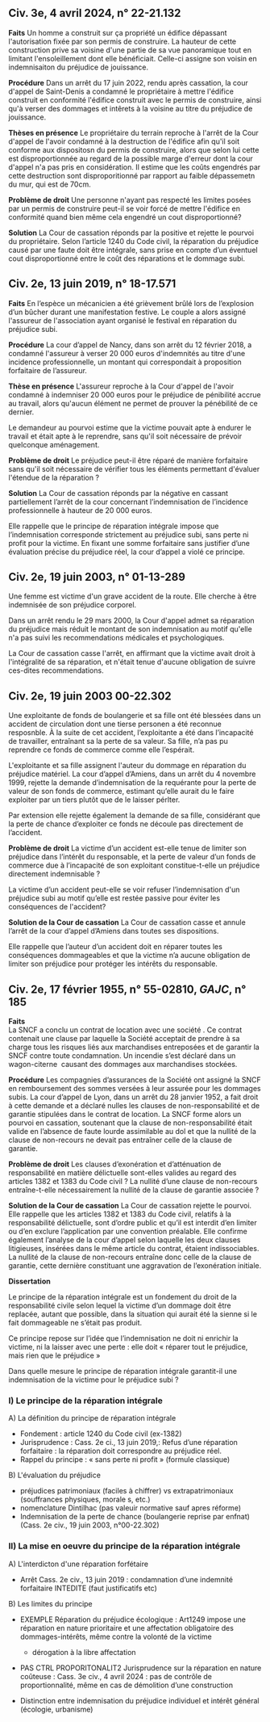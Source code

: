 ## Civ. 3e, 4 avril 2024, n° 22-21.132

**Faits**
Un homme a construit sur ça propriété un édifice dépassant l'autorisation fixée par son permis de construire. La hauteur de cette construction prive sa voisine d'une partie de sa vue panoramique tout en limitant l'ensoleillement dont elle bénéficiait. Celle-ci assigne son voisin en indemnisaiton du préjudice de jouissance.

**Procédure**
Dans un arrêt du 17 juin 2022, rendu après cassation, la cour d'appel de Saint-Denis a condamné le propriétaire à mettre  l'édifice construit en conformité l'édifice construit avec le permis de construire, ainsi qu'à verser des dommages et intêrets à la voisine au titre du préjudice de jouissance.

**Thèses en présence**
Le propriétaire du terrain reproche à l'arrêt de la Cour d'appel de l'avoir condamné à la destruction de l'édifice afin qu'il soit conforme aux dispositosn du permis de construire, alors que selon lui cette est disproportionnée au regard de la possible marge d'erreur dont la cour d'appel n'a pas pris en considération. Il estime que les coûts engendrés par cette destruction sont disproporitionné par rapport au faible dépassemetn du mur, qui est de 70cm.


**Problème de droit**
Une personne n'ayant pas respecté les limites posées par un permis de construire peut-il se voir forcé de mettre l'édifice en conformité quand bien même cela engendré un cout disproportionné?

**Solution**
La Cour de cassation réponds par la positive et rejette le pourvoi du propriétaire. Selon l’article 1240 du Code civil, la réparation du préjudice causé par une faute doit être intégrale, sans prise en compte d’un éventuel cout disproportionné entre le coût des réparations et le dommage subi. 
  
## Civ. 2e, 13 juin 2019, n° 18-17.571

**Faits**
En l’espèce un mécanicien a été grièvement brûlé lors de l’explosion d’un bûcher durant une manifestation festive.  Le couple a alors assigné l'assureur de l'association ayant organisé le festival en réparation du préjudice subi.

**Procédure**
La cour d’appel de Nancy, dans son arrêt du 12 février 2018, a condamné l'assureur à verser 20 000 euros d'indemnités au titre d'une incidence professionnelle, un montant qui correspondait à proposition forfaitaire de l’assureur.

**Thèse en présence**
L'assureur reproche à la Cour d'appel de l'avoir condamné à indemniser 20 000 euros pour le préjudice de pénibilité accrue au travail, alors qu'aucun élément ne permet de prouver la pénébilité de ce dernier.

Le demandeur au pourvoi estime que la victime pouvait apte à endurer le travail et était apte à le reprendre, sans qu'il soit nécessaire de prévoir quelconque aménagement.

**Problème de droit**
Le préjudice peut-il être réparé de manière forfaitaire sans qu'il soit nécessaire de vérifier tous les éléments permettant d'évaluer l'étendue de la réparation ? 

**Solution**
La Cour de cassation réponds par la négative en cassant partiellement l’arrêt de la cour concernant l’indemnisation de l’incidence professionnelle à hauteur de 20 000 euros. 

Elle rappelle que le principe de réparation intégrale impose que l’indemnisation corresponde strictement au préjudice subi, sans perte ni profit pour la victime. En fixant une somme forfaitaire sans justifier d’une évaluation précise du préjudice réel, la cour d’appel a violé ce principe.


## Civ. 2e, 19 juin 2003, n° 01-13-289

Une femme est victime d'un grave accident de la route. Elle cherche à être indemnisée de son préjudice corporel.

Dans un arrêt rendu le 29 mars 2000, la Cour d'appel admet sa réparation du préjudice mais réduit le montant de son indemnisation au motif qu'elle n'a pas suivi les recommendations médicales et psychologiques. 

La Cour de cassation casse l'arrêt, en affirmant que la victime avait droit à l'intégralité de sa réparation, et n'était tenue d'aucune obligation de suivre ces-dites recommendations.

## Civ. 2e, 19 juin 2003 00-22.302

Une exploitante de fonds de boulangerie et sa fille ont été blessées dans un accident de circulation dont une tierse personen a été reconnue resposnble. À la suite de cet accident, l’exploitante a été dans l’incapacité de travailler, entraînant sa la perte de sa valeur. Sa fille, n’a pas pu reprendre ce fonds de commerce comme elle l’espérait. 

L'exploitante et sa fille assignent l'auteur du dommage en réparation du préjudice matériel.  La cour d’appel d’Amiens, dans un arrêt du 4 novembre 1999, rejette la demande d’indemnisation de la requérante pour la perte de valeur de son fonds de commerce, estimant qu’elle aurait du le faire exploiter par un tiers plutôt que de le laisser pérlter. 

Par extension elle rejette également la demande de sa fille, considérant que la perte de chance d’exploiter ce fonds ne découle pas directement de l’accident. 

**Problème de droit** 
La victime d’un accident est-elle tenue de limiter son préjudice dans l’intérêt du responsable, et la perte de valeur d’un fonds de commerce due à l’incapacité de son exploitant constitue-t-elle un préjudice directement indemnisable ?

La victime d’un accident peut-elle se voir refuser l’indemnisation d'un préjudice subi au motif qu’elle est restée passive pour éviter les conséquences de l'accident?

**Solution de la Cour de cassation** 
La Cour de cassation casse et annule l’arrêt de la cour d’appel d’Amiens dans toutes ses dispositions.

Elle rappelle que l’auteur d’un accident doit en réparer toutes les conséquences dommageables et que la victime n’a aucune obligation de limiter son préjudice pour protéger les intérêts du responsable. 

## Civ. 2e, 17 février 1955, n° 55-02810, _GAJC_, n° 185 

**Faits**  
La SNCF a conclu un contrat de location avec une société . Ce contrat contenait une clause par laquelle la Société acceptait de prendre à sa charge tous les risques liés aux marchandises entreposées et de garantir la SNCF contre toute condamnation. Un incendie s’est déclaré dans un wagon-citerne  causant des dommages aux marchandises stockées.

**Procédure** 
Les compagnies d’assurances de la Société ont assigné la SNCF en remboursement des sommes versées à leur assurée pour les dommages subis. La cour d’appel de Lyon, dans un arrêt du 28 janvier 1952, a fait droit à cette demande et a déclaré nulles les clauses de non-responsabilité et de garantie stipulées dans le contrat de location. La SNCF forme alors un pourvoi en cassation, soutenant que la clause de non-responsabilité était valide en l’absence de faute lourde assimilable au dol et que la nullité de la clause de non-recours ne devait pas entraîner celle de la clause de garantie.

**Problème de droit** 
Les clauses d’exonération et d’atténuation de responsabilité en matière délictuelle sont-elles valides au regard des articles 1382 et 1383 du Code civil ? La nullité d’une clause de non-recours entraîne-t-elle nécessairement la nullité de la clause de garantie associée ?

**Solution de la Cour de cassation** 
La Cour de cassation rejette le pourvoi. Elle rappelle que les articles 1382 et 1383 du Code civil, relatifs à la responsabilité délictuelle, sont d’ordre public et qu’il est interdit d’en limiter ou d’en exclure l’application par une convention préalable. Elle confirme également l’analyse de la cour d’appel selon laquelle les deux clauses litigieuses, insérées dans le même article du contrat, étaient indissociables. La nullité de la clause de non-recours entraîne donc celle de la clause de garantie, cette dernière constituant une aggravation de l’exonération initiale.

**Dissertation**

Le principe de la réparation intégrale est un fondement du droit de la responsabilité civile selon lequel la victime d’un dommage doit être replacée, autant que possible, dans la situation qui aurait été la sienne si le fait dommageable ne s’était pas produit. 

Ce principe repose sur l’idée que l’indemnisation ne doit ni enrichir la victime, ni la laisser avec une perte : elle doit « réparer tout le préjudice, mais rien que le préjudice »

Dans quelle mesure le principe de réparation intégrale garantit-il une indemnisation de la victime pour le préjudice subi ?

### I) Le principe de la réparation intégrale

A) La définition du principe de réparation intégrale

- Fondement : article 1240 du Code civil (ex-1382)
- Jurisprudence : Cass. 2e ci., 13 juin 2019,: Refus d’une réparation forfaitaire : la réparation doit correspondre au préjudice réel.
- Rappel du principe : « sans perte ni profit » (formule classique)

B) L'évaluation du préjudice
- préjudices patrimoniaux (faciles à chiffrer) vs extrapatrimoniaux (souffrances physiques, morale s, etc.)
-  nomenclature Dintilhac (pas valeuir normative sauf apres réforme)
- Indemnisation de la perte de chance (boulangerie reprise par enfnat) (Cass. 2e civ., 19 juin 2003, n°00-22.302)

### II) La mise en oeuvre du principe de la réparation intégrale

A) L'interdicton d'une réparation forfétaire

- Arrêt Cass. 2e civ., 13 juin 2019 : condamnation d’une indemnité forfaitaire INTEDITE (faut justificatifs etc)

B) Les limites du principe

- EXEMPLE Réparation du préjudice écologique : Art1249  impose une réparation en nature prioritaire et une affectation obligatoire des dommages-intérêts, même contre la volonté de la victime
	- dérogation à la libre affectation

- PAS CTRL PROPORITONALIT2 Jurisprudence sur la réparation en nature coûteuse : Cass. 3e civ., 4 avril 2024 : pas de contrôle de proportionnalité, même en cas de démolition d’une construction

- Distinction entre indemnisation du préjudice individuel et intérêt général (écologie, urbanisme)